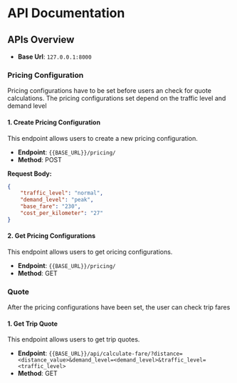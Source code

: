 # API Documentation


## APIs Overview

- **Base Url**: `127.0.0.1:8000`


### Pricing Configuration
Pricing configurations have to be set before users an check for quote calculations. The pricing configurations set depend on the traffic level and demand level

#### 1. Create Pricing Configuration
This endpoint allows users to create a new pricing configuration.

- **Endpoint**: `{{BASE_URL}}/pricing/`
- **Method**: POST

**Request Body:**
```json
{
    "traffic_level": "normal",
    "demand_level": "peak",
    "base_fare": "230",
    "cost_per_kilometer": "27"
}
```

#### 2. Get Pricing Configurations
This endpoint allows users to get oricing configurations.

- **Endpoint**: `{{BASE_URL}}/pricing/`
- **Method**: GET



### Quote
After the pricing configurations have been set, the user can check trip fares


#### 1. Get Trip Quote
This endpoint allows users to get trip quotes.

- **Endpoint**: `{{BASE_URL}}/api/calculate-fare/?distance=<distance_value>&demand_level=<demand_level>&traffic_level=<traffic_level>`
- **Method**: GET

